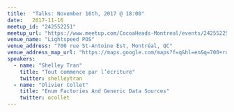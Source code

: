 ```yaml
---
title:  "Talks: November 16th, 2017 @ 18:00"
date:   2017-11-16
meetup_id: "242552251"
meetup_url: "https://www.meetup.com/CocoaHeads-Montreal/events/242552251/"
venue_name: "Lightspeed POS"
venue_address: "700 rue St-Antoine Est, Montréal, QC"
venue_address_map_url: "https://maps.google.com/maps?f=q&hl=en&q=700+rue+St-Antoine+Est%2C+Montréal%2C+QC%2C+ca"
speakers:
  - name: "Shelley Tran"
    title: "Tout commence par l’écriture"
    twitter: shelleytran
  - name: "Olivier Collet"
    title: "Enum Factories And Generic Data Sources"
    twitter: ocollet
---
```

